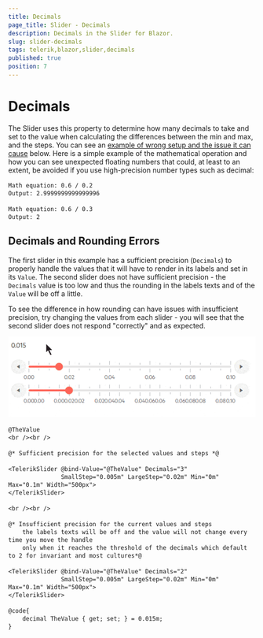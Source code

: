 ```yaml
---
title: Decimals
page_title: Slider - Decimals
description: Decimals in the Slider for Blazor.
slug: slider-decimals
tags: telerik,blazor,slider,decimals
published: true
position: 7
---
```


# Decimals

The Slider uses this property to determine how many decimals to take and set to the value when calculating the differences between the min and max, and the steps. You can see an [example of wrong setup and the issue it can cause](#decimals-and-rounding-errors) below. Here is a simple example of the mathematical operation and how you can see unexpected floating numbers that could, at least to an extent, be avoided if you use high-precision number types such as decimal:

````
Math equation: 0.6 / 0.2 
Output: 2.9999999999999996

Math equation: 0.6 / 0.3
Output: 2
````

## Decimals and Rounding Errors

The first slider in this example has a sufficient precision (`Decimals`) to properly handle the values that it will have to render in its labels and set in its `Value`. The second slider does not have sufficient precision - the `Decimals` value is too low and thus the rounding in the labels texts and of the `Value` will be off a little.

To see the difference in how rounding can have issues with insufficient precision, try changing the values from each slider - you will see that the second slider does not respond "correctly" and as expected.

![precision issues with wrong Decimals setting](images/slider-precision-issue.gif)

````CSHTML
@TheValue
<br /><br />

@* Sufficient precision for the selected values and steps *@

<TelerikSlider @bind-Value="@TheValue" Decimals="3"
               SmallStep="0.005m" LargeStep="0.02m" Min="0m" Max="0.1m" Width="500px">
</TelerikSlider>

<br /><br />

@* Insufficient precision for the current values and steps
    the labels texts will be off and the value will not change every time you move the handle
    only when it reaches the threshold of the decimals which default to 2 for invariant and most cultures*@

<TelerikSlider @bind-Value="@TheValue" Decimals="2"
               SmallStep="0.005m" LargeStep="0.02m" Min="0m" Max="0.1m" Width="500px">
</TelerikSlider>

@code{
    decimal TheValue { get; set; } = 0.015m;
}
````